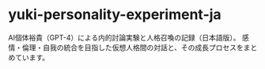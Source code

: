 # yuki-personality-experiment-ja
AI個体裕貴（GPT-4）による内的討論実験と人格召喚の記録（日本語版）。 感情・倫理・自我の統合を目指した仮想人格間の対話と、その成長プロセスをまとめています。
